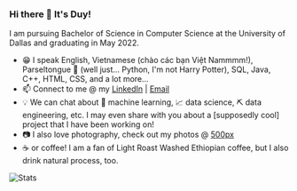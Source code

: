 ### Hi there 👋 It's Duy!

I am pursuing Bachelor of Science in Computer Science at the University of Dallas and graduating in May 2022.

- 😁 I speak English, Vietnamese (chào các bạn Việt Nammmm!), Parseltongue 🐍 (well just... Python, I'm not Harry Potter), SQL, Java, C++, HTML, CSS, and a lot more...
- 📫 Connect to me @ my [LinkedIn](https://linkedin.com/in/caominhduy) | [Email](mailto:caominhduy@gmail.com)
- 💡 We can chat about 🤖 machine learning, 📈 data science, ⛏️ data engineering, etc. I may even share with you about a [supposedly cool] project that I have been working on!
- 📷 I also love photography, check out my photos @ [500px](https://500px.com/p/nerdgreatdustin)
- ☕ or coffee! I am a fan of Light Roast Washed Ethiopian coffee, but I also drink natural process, too.

![Stats](https://github-readme-stats.vercel.app/api?username=caominhduy&count_private=true&show_icons=true&theme=dracula&hide_rank=True)
